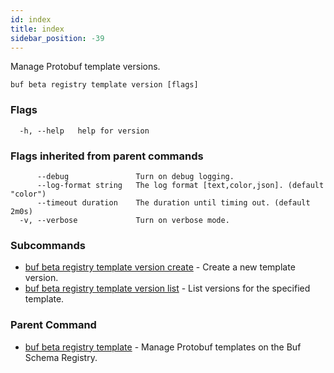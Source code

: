 ```yaml
---
id: index
title: index
sidebar_position: -39
---
```

Manage Protobuf template versions.

```
buf beta registry template version [flags]
```

### Flags

```
  -h, --help   help for version
```

### Flags inherited from parent commands

```
      --debug               Turn on debug logging.
      --log-format string   The log format [text,color,json]. (default "color")
      --timeout duration    The duration until timing out. (default 2m0s)
  -v, --verbose             Turn on verbose mode.
```

### Subcommands

* [buf beta registry template version create](version/create.md)	 - Create a new template version.
* [buf beta registry template version list](version/list.md)	 - List versions for the specified template.

### Parent Command

* [buf beta registry template](../template.md)	 - Manage Protobuf templates on the Buf Schema Registry.
